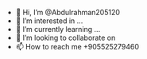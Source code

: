 - 👋 Hi, I’m @Abdulrahman205120
- 👀 I’m interested in ...
- 🌱 I’m currently learning ...
- 💞️ I’m looking to collaborate on 
- 📫 How to reach me +905525279460

<!---
Abdulrahman205120/Abdulrahman205120 is a ✨ special ✨ repository because its `README.md` (this file) appears on your GitHub profile.
You can click the Preview link to take a look at your changes.
--->
